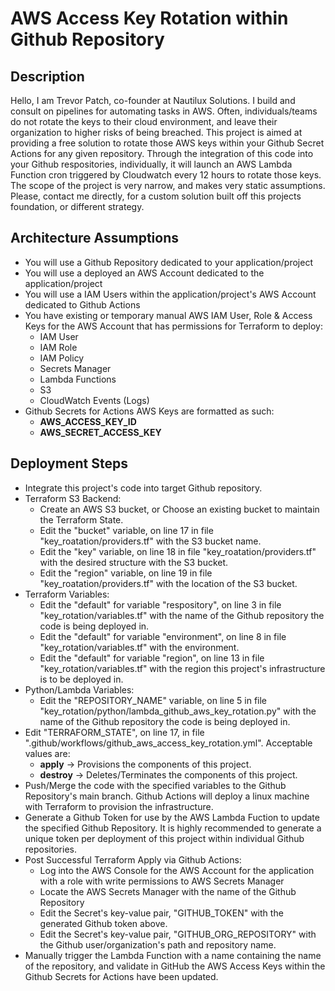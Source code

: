 # AWS Access Key Rotation within Github Repository

## Description
Hello, I am Trevor Patch, co-founder at Nautilux Solutions. I build and consult on pipelines for automating tasks in AWS. 
Often, individuals/teams do not rotate the keys to their cloud environment, and leave their organization to higher risks of being breached.
This project is aimed at providing a free solution to rotate those AWS keys within your Github Secret Actions for any given repository.
Through the integration of this code into your Github respositories, individually, it will launch an AWS Lambda Function cron triggered by Cloudwatch every 12 hours to rotate those keys.
The scope of the project is very narrow, and makes very static assumptions. Please, contact me directly, for a custom solution built off this projects foundation, or different strategy. 

## Architecture Assumptions
- You will use a Github Repository dedicated to your application/project
- You will use a deployed an AWS Account dedicated to the application/project
- You will use a IAM Users within the application/project's AWS Account dedicated to Github Actions
- You have existing or temporary manual AWS IAM User, Role & Access Keys for the AWS Account that has permissions for Terraform to deploy:
    - IAM User
    - IAM Role
    - IAM Policy
    - Secrets Manager
    - Lambda Functions
    - S3
    - CloudWatch Events (Logs)
- Github Secrets for Actions AWS Keys are formatted as such:
    -  **AWS_ACCESS_KEY_ID**
    -  **AWS_SECRET_ACCESS_KEY**

## Deployment Steps
- Integrate this project's code into target Github repository.
- Terraform S3 Backend:
    -  Create an AWS S3 bucket, or Choose an existing bucket to maintain the Terraform State.
    -  Edit the "bucket" variable, on line 17 in file "key_roatation/providers.tf" with the S3 bucket name.
    -  Edit the "key" variable, on line 18 in file "key_roatation/providers.tf" with the desired structure with the S3 bucket.
    -  Edit the "region" variable, on line 19 in file "key_roatation/providers.tf" with the location of the S3 bucket.
- Terraform Variables:
    -  Edit the "default" for variable "respository", on line 3 in file "key_rotation/variables.tf" with the name of the Github repository the code is being deployed in.
    -  Edit the "default" for variable "environment", on line 8 in file "key_rotation/variables.tf" with the environment.
    -  Edit the "default" for variable "region", on line 13 in file "key_rotation/variables.tf" with the region this project's infrastructure is to be deployed in.
- Python/Lambda Variables:
    -  Edit the "REPOSITORY_NAME" variable, on line 5 in file "key_rotation/python/lambda_github_aws_key_rotation.py" with the name of the Github repository the code is being deployed in.
- Edit "TERRAFORM_STATE", on line 17, in file ".github/workflows/github_aws_access_key_rotation.yml". Acceptable values are:
    -  **apply** -> Provisions the components of this project.
    -  **destroy** -> Deletes/Terminates the components of this project.
- Push/Merge the code with the specified variables to the Github Repository's main branch. Github Actions will deploy a linux machine with Terraform to provision the infrastructure.
- Generate a Github Token for use by the AWS Lambda Fuction to update the specified Github Repository. It is highly recommended to generate a unique token per deployment of this project within individual Github repositories.
- Post Successful Terraform Apply via Github Actions:
    -  Log into the AWS Console for the AWS Account for the application with a role with write permissions to AWS Secrets Manager
    -  Locate the AWS Secrets Manager with the name of the Github Repository
    -  Edit the Secret's key-value pair, "GITHUB_TOKEN" with the generated Github token above.
    -  Edit the Secret's key-value pair, "GITHUB_ORG_REPOSITORY" with the Github user/organization's path and repository name. 
-  Manually trigger the Lambda Function with a name containing the name of the repository, and validate in GitHub the AWS Access Keys within the Github Secrets for Actions have been updated.
